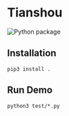 # Tianshou

![Python package](https://github.com/Trinkle23897/tianshou/workflows/Python%20package/badge.svg)

## Installation

`pip3 install .`

## Run Demo

`python3 test/*.py`
